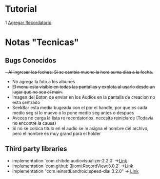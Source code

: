 # Tutorial
1 [Agregar Recordatorio](web/addReminders.md)
# Notas "Tecnicas"
## Bugs Conocidos

~~- Al ingresar las fechas: Si se cambia mucho la hora suma dias a la fecha.~~

- No agrega la foto a los albunes
- ~~El menu esta visible en todas las pantallas y explota al usarlo desde un lugar que no sea el main.~~
- Imagen del Boton de enviar en los Audios en la pantalla de creacion no esta sentrado
- SeekBar esta media bugeada con el por el handle, por que es cada medio seg si lo muevo o lo pone medio seg antes o despues
- Aveces no carga la lista re recordatorios, necesita reiniciarce (Todavia no encontre la causa)
- Si no se coloca titulo en el audio se le asigna el nombre del archivo, pero el nombre es muy grand para el holder
## Third party libraries

- implementation 'com.chibde:audiovisualizer:2.2.0' ->[Link](https://github.com/GautamChibde/android-audio-visualizer "Link")
- implementation 'com.github.3llomi:RecordView:3.0.2' ->[Link](https://github.com/3llomi/RecordView "Link")
- implementation "com.leinardi.android:speed-dial:3.2.0" -> [Link](https://github.com/leinardi/FloatingActionButtonSpeedDial "Link")



